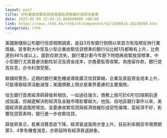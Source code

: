 ```yaml
---
layout: post
title: 分析憂慮收緊信貸與美國經濟放緩形成惡性循環
date: 2023-05-09 12:42:25.000000000 +08:00
link: https://news.rthk.hk/rthk/ch/component/k2/1699814-20230509.htm
categories: rthk
---
```


美國聯儲局公布銀行信貸相關調查，是自3月有銀行倒閉以來首次有指標反映行業情緒。首季對大中型及小型企業收緊信貸標準的銀行佔比較1月都略有上升，比例達到46%或以上。面對存款流失，銀行業計劃今年餘下時間再收緊放貸標準，中小型銀行尤其憂慮流動性狀況及資金成本，亦擔憂監管收緊。為挽留存款，銀行提高存息，亦令利潤受壓。

聯儲局警告，近期的銀行業危機或導致廣泛信貸緊縮，企業及家庭資金成本上升，可能導致經濟活動減慢；美國債務上限亦是業界憂慮的主要風險。

恒生銀行首席經濟師薛俊昇相信，一如過往幾次，債務上限可於6月1日限期前達成協議，但越遲解決對經濟及金融市場影響越大。他指，自地區銀行事件以來，美國經濟衰退風險增加，並憂慮收緊信貸與經濟放緩形成惡性循環，當經濟不好，影響信貸質素時，銀行進一步收緊信貸。

薛俊昇表示，若果消費意欲下降，經濟衰退風險亦會上升，目前利率期貨市場預期第3、4季有機會減息，亦即屆時有經濟衰退跡象。
